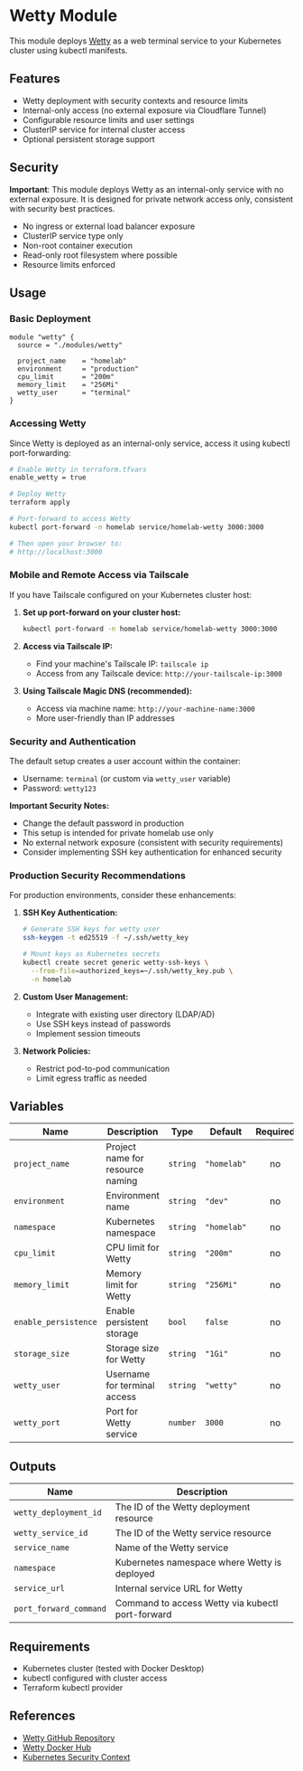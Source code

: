 # Wetty Module

This module deploys [Wetty](https://github.com/butlerx/wetty) as a web terminal service to your Kubernetes cluster using kubectl manifests.

## Features

- Wetty deployment with security contexts and resource limits
- Internal-only access (no external exposure via Cloudflare Tunnel)
- Configurable resource limits and user settings
- ClusterIP service for internal cluster access
- Optional persistent storage support

## Security

**Important**: This module deploys Wetty as an internal-only service with no external exposure. It is designed for private network access only, consistent with security best practices.

- No ingress or external load balancer exposure
- ClusterIP service type only
- Non-root container execution
- Read-only root filesystem where possible
- Resource limits enforced

## Usage

### Basic Deployment

```hcl
module "wetty" {
  source = "./modules/wetty"

  project_name    = "homelab"
  environment     = "production"
  cpu_limit       = "200m"
  memory_limit    = "256Mi"
  wetty_user      = "terminal"
}
```

### Accessing Wetty

Since Wetty is deployed as an internal-only service, access it using kubectl port-forwarding:

```bash
# Enable Wetty in terraform.tfvars
enable_wetty = true

# Deploy Wetty
terraform apply

# Port-forward to access Wetty
kubectl port-forward -n homelab service/homelab-wetty 3000:3000

# Then open your browser to:
# http://localhost:3000
```

### Mobile and Remote Access via Tailscale

If you have Tailscale configured on your Kubernetes cluster host:

1. **Set up port-forward on your cluster host:**
   ```bash
   kubectl port-forward -n homelab service/homelab-wetty 3000:3000
   ```

2. **Access via Tailscale IP:**
   - Find your machine's Tailscale IP: `tailscale ip`
   - Access from any Tailscale device: `http://your-tailscale-ip:3000`

3. **Using Tailscale Magic DNS (recommended):**
   - Access via machine name: `http://your-machine-name:3000`
   - More user-friendly than IP addresses

### Security and Authentication

The default setup creates a user account within the container:
- Username: `terminal` (or custom via `wetty_user` variable)
- Password: `wetty123` 

**Important Security Notes:**
- Change the default password in production
- This setup is intended for private homelab use only
- No external network exposure (consistent with security requirements)
- Consider implementing SSH key authentication for enhanced security

### Production Security Recommendations

For production environments, consider these enhancements:

1. **SSH Key Authentication:**
   ```bash
   # Generate SSH keys for wetty user
   ssh-keygen -t ed25519 -f ~/.ssh/wetty_key
   
   # Mount keys as Kubernetes secrets
   kubectl create secret generic wetty-ssh-keys \
     --from-file=authorized_keys=~/.ssh/wetty_key.pub \
     -n homelab
   ```

2. **Custom User Management:**
   - Integrate with existing user directory (LDAP/AD)
   - Use SSH keys instead of passwords
   - Implement session timeouts

3. **Network Policies:**
   - Restrict pod-to-pod communication
   - Limit egress traffic as needed

## Variables

| Name                | Description                     | Type     | Default                            | Required |
| ------------------- | ------------------------------- | -------- | ---------------------------------- | :------: |
| `project_name`      | Project name for resource naming | `string` | `"homelab"`                       |    no    |
| `environment`       | Environment name                | `string` | `"dev"`                           |    no    |
| `namespace`         | Kubernetes namespace            | `string` | `"homelab"`                       |    no    |
| `cpu_limit`         | CPU limit for Wetty            | `string` | `"200m"`                          |    no    |
| `memory_limit`      | Memory limit for Wetty         | `string` | `"256Mi"`                         |    no    |
| `enable_persistence`| Enable persistent storage       | `bool`   | `false`                           |    no    |
| `storage_size`      | Storage size for Wetty         | `string` | `"1Gi"`                           |    no    |
| `wetty_user`        | Username for terminal access    | `string` | `"wetty"`                         |    no    |
| `wetty_port`        | Port for Wetty service         | `number` | `3000`                            |    no    |

## Outputs

| Name                    | Description                                        |
| ----------------------- | -------------------------------------------------- |
| `wetty_deployment_id`   | The ID of the Wetty deployment resource           |
| `wetty_service_id`      | The ID of the Wetty service resource              |
| `service_name`          | Name of the Wetty service                         |
| `namespace`             | Kubernetes namespace where Wetty is deployed      |
| `service_url`           | Internal service URL for Wetty                    |
| `port_forward_command`  | Command to access Wetty via kubectl port-forward  |

## Requirements

- Kubernetes cluster (tested with Docker Desktop)
- kubectl configured with cluster access
- Terraform kubectl provider

## References

- [Wetty GitHub Repository](https://github.com/butlerx/wetty)
- [Wetty Docker Hub](https://hub.docker.com/r/wettyoss/wetty)
- [Kubernetes Security Context](https://kubernetes.io/docs/tasks/configure-pod-container/security-context/)